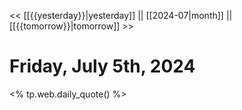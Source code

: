 << [[{{yesterday}}|yesterday]] || [[2024-07|month]] || [[{{tomorrow}}|tomorrow]] >>

# Friday, July 5th, 2024

<% tp.web.daily_quote() %>
